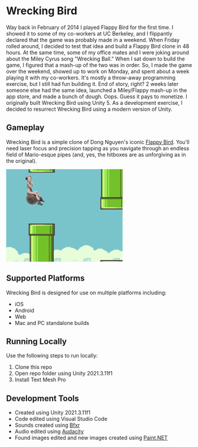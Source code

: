 # Wrecking Bird
Way back in February of 2014 I played Flappy Bird for the first time. I showed it to some of my co-workers at UC Berkeley, and I flippantly declared that the game was probably made in a weekend. When Friday rolled around, I decided to test that idea and build a Flappy Bird clone in 48 hours. At the same time, some of my office mates and I were joking around about the Miley Cyrus song "Wrecking Ball." When I sat down to build the game, I figured that a mash-up of the two was in order. So, I made the game over the weekend, showed up to work on Monday, and spent about a week playing it with my co-workers. It's mostly a throw-away programming exercise, but I still had fun building it. End of story, right? 2 weeks later someone else had the same idea, launched a Miley/Flappy mash-up in the app store, and made a bunch of dough. Oops. Guess it pays to monetize. I originally built Wrecking Bird using Unity 5. As a development exercise, I decided to resurrect Wrecking Bird using a modern version of Unity.

## Gameplay
Wrecking Bird is a simple clone of Dong Nguyen's iconic [Flappy Bird](https://flappybird.io/). You'll need laser focus and precision tapping as you navigate through an endless field of Mario-esque pipes (and, yes, the hitboxes are as unforgiving as in the original).

![Wrecking Bird gameplay](https://github.com/mklewandowski/wrecking-bird/blob/main/Assets/Images/wreckingbird.gif?raw=true)

## Supported Platforms
Wrecking Bird is designed for use on multiple platforms including:
- iOS
- Android
- Web
- Mac and PC standalone builds

## Running Locally
Use the following steps to run locally:
1. Clone this repo
2. Open repo folder using Unity 2021.3.11f1
3. Install Text Mesh Pro

## Development Tools
- Created using Unity 2021.3.11f1
- Code edited using Visual Studio Code
- Sounds created using [Bfxr](https://www.bfxr.net/)
- Audio edited using [Audacity](https://www.audacityteam.org/)
- Found images edited and new images created using [Paint.NET](https://www.getpaint.net/)